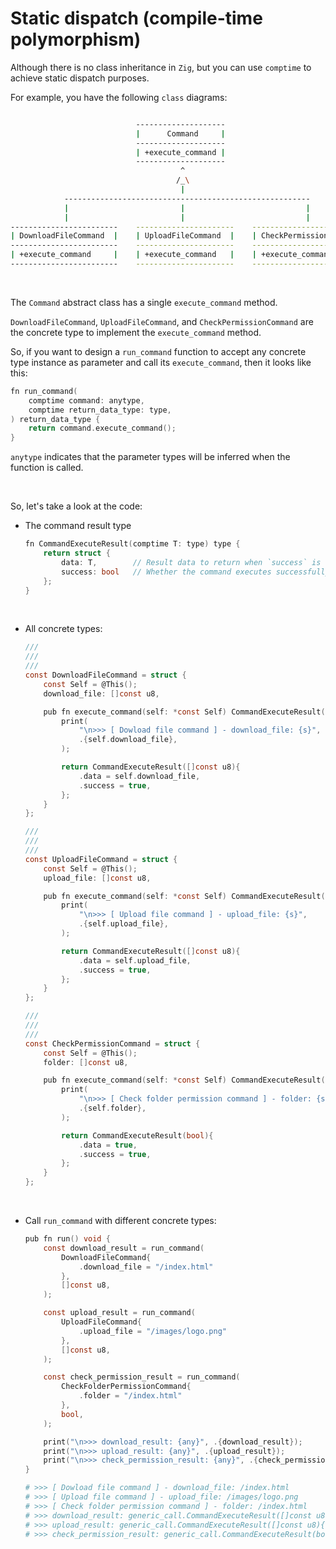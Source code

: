 # Static dispatch (compile-time polymorphism)

Although there is no class inheritance in `Zig`, but you can use `comptime` to
achieve static dispatch purposes.

For example, you have the following `class` diagrams:

```bash

                            --------------------
                            |      Command     |
                            --------------------
                            | +execute_command |
                            --------------------
                                      ^
                                     /_\
                                      |
            -------------------------------------------------------
            |                         |                           |
            |                         |                           |
------------------------    ----------------------    --------------------------
| DownloadFileCommand  |    | UploadFileCommand  |    | CheckPermissionCommand |
------------------------    ----------------------    --------------------------
| +execute_command     |    | +execute_command   |    | +execute_command       |
------------------------    ----------------------    --------------------------
```

</br>

The `Command` abstract class has a single `execute_command` method.

`DownloadFileCommand`, `UploadFileCommand`, and `CheckPermissionCommand` are
the concrete type to implement the `execute_command` method.

So, if you want to design a `run_command` function to accept any concrete type
instance as parameter and call its `execute_command`, then it looks like this:

```c
fn run_command(
    comptime command: anytype,
    comptime return_data_type: type,
) return_data_type {
    return command.execute_command();
}
```

`anytype` indicates that the parameter types will be inferred when the function
is called.

</br>

So, let's take a look at the code:

- The command result type

    ```c
    fn CommandExecuteResult(comptime T: type) type {
        return struct {
            data: T,        // Result data to return when `success` is `true`
            success: bool   // Whether the command executes successfully or not
        };
    }
    ```

    </br>

- All concrete types:

    ```c
    ///
    ///
    ///
    const DownloadFileCommand = struct {
        const Self = @This();
        download_file: []const u8,

        pub fn execute_command(self: *const Self) CommandExecuteResult([]const u8) {
            print(
                "\n>>> [ Dowload file command ] - download_file: {s}",
                .{self.download_file},
            );

            return CommandExecuteResult([]const u8){
                .data = self.download_file,
                .success = true,
            };
        }
    };

    ///
    ///
    ///
    const UploadFileCommand = struct {
        const Self = @This();
        upload_file: []const u8,

        pub fn execute_command(self: *const Self) CommandExecuteResult([]const u8) {
            print(
                "\n>>> [ Upload file command ] - upload_file: {s}",
                .{self.upload_file},
            );

            return CommandExecuteResult([]const u8){
                .data = self.upload_file,
                .success = true,
            };
        }
    };

    ///
    ///
    ///
    const CheckPermissionCommand = struct {
        const Self = @This();
        folder: []const u8,

        pub fn execute_command(self: *const Self) CommandExecuteResult(bool) {
            print(
                "\n>>> [ Check folder permission command ] - folder: {s}",
                .{self.folder},
            );

            return CommandExecuteResult(bool){
                .data = true,
                .success = true,
            };
        }
    };
    ```

    </br>

- Call `run_command` with different concrete types:

    ```c
    pub fn run() void {
        const download_result = run_command(
            DownloadFileCommand{
                .download_file = "/index.html"
            },
            []const u8,
        );

        const upload_result = run_command(
            UploadFileCommand{
                .upload_file = "/images/logo.png"
            },
            []const u8,
        );

        const check_permission_result = run_command(
            CheckFolderPermissionCommand{
                .folder = "/index.html"
            },
            bool,
        );

        print("\n>>> download_result: {any}", .{download_result});
        print("\n>>> upload_result: {any}", .{upload_result});
        print("\n>>> check_permission_result: {any}", .{check_permission_result});
    }
    ```

    ```bash
    # >>> [ Dowload file command ] - download_file: /index.html
    # >>> [ Upload file command ] - upload_file: /images/logo.png
    # >>> [ Check folder permission command ] - folder: /index.html
    # >>> download_result: generic_call.CommandExecuteResult([]const u8){ .data = { 47, 105, 110, 100, 101, 120, 46, 104, 116, 109, 108 }, .success = true }
    # >>> upload_result: generic_call.CommandExecuteResult([]const u8){ .data = { 47, 105, 109, 97, 103, 101, 115, 47, 108, 111, 103, 111, 46, 112, 110, 103 }, .success = true }
    # >>> check_permission_result: generic_call.CommandExecuteResult(bool){ .data = true, .success = true }
    ```

    </br>

